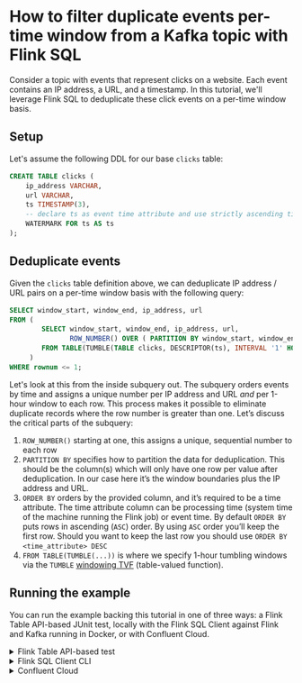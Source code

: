 <!-- title: How to filter duplicate events per-time window from a Kafka topic with Flink SQL -->
<!-- description: In this tutorial, learn how to filter duplicate events per-time window from a Kafka topic with Flink SQL, with step-by-step instructions and supporting code. -->

# How to filter duplicate events per-time window from a Kafka topic with Flink SQL

Consider a topic with events that represent clicks on a website. Each event contains an IP address, a URL, and a timestamp.
In this tutorial, we'll leverage Flink SQL to deduplicate these click events on a per-time window basis.

## Setup

Let's assume the following DDL for our base `clicks` table:

```sql
CREATE TABLE clicks (
    ip_address VARCHAR,
    url VARCHAR,
    ts TIMESTAMP(3),
    -- declare ts as event time attribute and use strictly ascending timestamp watermark strategy
    WATERMARK FOR ts AS ts
);
```

## Deduplicate events

Given the `clicks` table definition above, we can deduplicate IP address / URL pairs on a per-time window basis with the following query:

```sql
SELECT window_start, window_end, ip_address, url
FROM (
        SELECT window_start, window_end, ip_address, url,
               ROW_NUMBER() OVER ( PARTITION BY window_start, window_end, ip_address, url ORDER BY ts ) AS rownum
        FROM TABLE(TUMBLE(TABLE clicks, DESCRIPTOR(ts), INTERVAL '1' HOUR))
     )
WHERE rownum <= 1;
```

Let's look at this from the inside subquery out. The subquery orders events by time and assigns a unique number per IP address and URL *and* per 1-hour window to each row. This process makes it possible to eliminate duplicate records where the row number is greater than one. Let’s discuss the critical parts of the subquery:

1. `ROW_NUMBER()` starting at one, this assigns a unique, sequential number to each row
2. `PARTITION BY` specifies how to partition the data for deduplication. This should be the column(s) which will only have one row per value after deduplication. In our case here it’s the window boundaries plus the IP address and URL.
3. `ORDER BY` orders by the provided column, and it’s required to be a time attribute. The time attribute column can be processing time (system time of the machine running the Flink job) or event time. By default `ORDER BY` puts rows in ascending (`ASC`) order. By using `ASC` order you’ll keep the first row. Should you want to keep the last row you should use `ORDER BY <time_attribute> DESC`
4. `FROM TABLE(TUMBLE(...))` is where we specify 1-hour tumbling windows via the `TUMBLE` [windowing TVF](https://docs.confluent.io/cloud/current/flink/reference/queries/window-tvf.html) (table-valued function). 


## Running the example

You can run the example backing this tutorial in one of three ways: a Flink Table API-based JUnit test, locally with the Flink SQL Client 
against Flink and Kafka running in Docker, or with Confluent Cloud.

<details>
  <summary>Flink Table API-based test</summary>

  ### Prerequisites

  * Java 11, e.g., follow the OpenJDK installation instructions [here](https://openjdk.org/install/) if you don't have Java. 
  * Docker running via [Docker Desktop](https://docs.docker.com/desktop/) or [Docker Engine](https://docs.docker.com/engine/install/)

  ### Run the test

  Clone the `confluentinc/tutorials` GitHub repository (if you haven't already) and navigate to the `tutorials` directory:

  ```shell
  git clone git@github.com:confluentinc/tutorials.git
  cd tutorials
  ```

  Run the following command to execute [FlinkSqlFindingDistinctTest#testFindDistinct](src/test/java/io/confluent/developer/FlinkSqlFindingDistinctTest.java):

  ```plaintext
  ./gradlew clean :deduplication-windowed:flinksql:test
  ```

  The test starts Kafka and Schema Registry with [Testcontainers](https://testcontainers.com/), runs the Flink SQL commands
  above against a local Flink `StreamExecutionEnvironment`, and ensures that the deduplicated results are what we expect.
</details>

<details>
  <summary>Flink SQL Client CLI</summary>

  ### Prerequisites

  * Docker running via [Docker Desktop](https://docs.docker.com/desktop/) or [Docker Engine](https://docs.docker.com/engine/install/)
  * [Docker Compose](https://docs.docker.com/compose/install/). Ensure that the command `docker compose version` succeeds.

  ### Run the commands

  Clone the `confluentinc/tutorials` GitHub repository (if you haven't already) and navigate to the `tutorials` directory:

  ```shell
  git clone git@github.com:confluentinc/tutorials.git
  cd tutorials
  ```

  Start Flink and Kafka:

  ```shell
  docker compose -f ./docker/docker-compose-flinksql.yml up -d
  ```

  Next, open the Flink SQL Client CLI:

  ```shell
  docker exec -it flink-sql-client sql-client.sh
  ```

  Finally, run following SQL statements to create the `clicks` table backed by Kafka running in Docker, populate it with
  test data, and run the deduplication query.

  ```sql
  CREATE TABLE clicks (
      ip_address VARCHAR, 
      url VARCHAR,
      ts TIMESTAMP(3),
      -- declare ts as event time attribute and use strictly ascending timestamp watermark strategy
      WATERMARK FOR ts AS ts
  ) WITH (
      'connector' = 'kafka',
      'topic' = 'clicks',
      'properties.bootstrap.servers' = 'broker:9092',
      'scan.startup.mode' = 'earliest-offset',
      'key.format' = 'raw',
      'key.fields' = 'ip_address',
      'value.format' = 'avro-confluent',
      'value.avro-confluent.url' = 'http://schema-registry:8081',
      'value.fields-include' = 'EXCEPT_KEY'
  );
  ```

  ```sql
  INSERT INTO clicks
  VALUES ('10.0.0.1',  'https://acme.com/index.html',    TO_TIMESTAMP('2023-07-09 01:00:00')),
         ('10.0.0.12', 'https://amazon.com/index.html',  TO_TIMESTAMP('2023-07-09 01:10:00')),
         ('10.0.0.13', 'https://confluent/index.html',   TO_TIMESTAMP('2023-07-09 01:20:00')),
         ('10.0.0.1',  'https://acme.com/index.html',    TO_TIMESTAMP('2023-07-09 01:30:00')),
         ('10.0.0.12', 'https://amazon.com/index.html',  TO_TIMESTAMP('2023-07-09 01:40:00')),
         ('10.0.0.1',  'https://acme.com/index.html',    TO_TIMESTAMP('2023-07-09 02:10:00')),
         ('10.0.0.1',  'https://acme.com/index.html',    TO_TIMESTAMP('2023-07-09 03:10:00'));
  ```

  ```sql
  SELECT window_start, window_end, ip_address, url
  FROM (
         SELECT window_start, window_end, ip_address, url,
           ROW_NUMBER() OVER ( PARTITION BY window_start, window_end, ip_address, url ORDER BY ts ) AS rownum
         FROM TABLE(TUMBLE(TABLE clicks, DESCRIPTOR(ts), INTERVAL '1' HOUR))
        )
  WHERE rownum <= 1;
  ```

  The query output should look like this. Note that there is no row for the event that occurred at time `03:10:00` because the `03:00:00 - 04:00:00` window is still open.

  ```plaintext
             window_start              window_end                     ip_address                            url
  2023-07-09 01:00:00.000 2023-07-09 02:00:00.000                       10.0.0.1    https://acme.com/index.html
  2023-07-09 01:00:00.000 2023-07-09 02:00:00.000                      10.0.0.12  https://amazon.com/index.html
  2023-07-09 01:00:00.000 2023-07-09 02:00:00.000                      10.0.0.13   https://confluent/index.html
  2023-07-09 02:00:00.000 2023-07-09 03:00:00.000                       10.0.0.1    https://acme.com/index.html
  ```

  When you are finished, clean up the containers used for this tutorial by running:

  ```shell
  docker compose -f ./docker/docker-compose-flinksql.yml down
  ```

</details>

<details>
  <summary>Confluent Cloud</summary>

  ### Prerequisites

  * A [Confluent Cloud](https://confluent.cloud/signup) account
  * A Flink compute pool created in Confluent Cloud. Follow [this](https://docs.confluent.io/cloud/current/flink/get-started/quick-start-cloud-console.html) quick start to create one.

  ### Run the commands

  In the Confluent Cloud Console, navigate to your environment and then click the `Open SQL Workspace` button for the compute
  pool that you have created.

  Select the default catalog (Confluent Cloud environment) and database (Kafka cluster) to use with the dropdowns at the top right.

  Finally, run following SQL statements to create the `clicks` table, populate it with test data, and run the deduplication query.

  ```sql
  CREATE TABLE clicks (
      ip_address VARCHAR, 
      url VARCHAR,
      ts TIMESTAMP(3),
      -- declare ts as event time attribute and use strictly ascending timestamp watermark strategy
      WATERMARK FOR ts AS ts
  )
  DISTRIBUTED BY (ip_address) INTO 1 BUCKETS;
  ```

  ```sql
  INSERT INTO clicks
  VALUES ('10.0.0.1',  'https://acme.com/index.html',    TO_TIMESTAMP('2023-07-09 01:00:00')),
         ('10.0.0.12', 'https://amazon.com/index.html',  TO_TIMESTAMP('2023-07-09 01:10:00')),
         ('10.0.0.13', 'https://confluent/index.html',   TO_TIMESTAMP('2023-07-09 01:20:00')),
         ('10.0.0.1',  'https://acme.com/index.html',    TO_TIMESTAMP('2023-07-09 01:30:00')),
         ('10.0.0.12', 'https://amazon.com/index.html',  TO_TIMESTAMP('2023-07-09 01:40:00')),
         ('10.0.0.1',  'https://acme.com/index.html',    TO_TIMESTAMP('2023-07-09 02:10:00')),
         ('10.0.0.1',  'https://acme.com/index.html',    TO_TIMESTAMP('2023-07-09 03:10:00'));
  ```

  ```sql
  SELECT window_start, window_end, ip_address, url
  FROM (
         SELECT window_start, window_end, ip_address, url,
           ROW_NUMBER() OVER ( PARTITION BY window_start, window_end, ip_address, url ORDER BY ts ) AS rownum
         FROM TABLE(TUMBLE(TABLE clicks, DESCRIPTOR(ts), INTERVAL '1' HOUR))
        )
  WHERE rownum <= 1;
  ```

  The query output should look like this. Note that there is no row for the event that occurred at time `03:10:00` because the `03:00:00 - 04:00:00` window is still open.

  ![Query output](https://raw.githubusercontent.com/confluentinc/tutorials/master/deduplication-windowed/flinksql/img/query-output.png)

</details>
